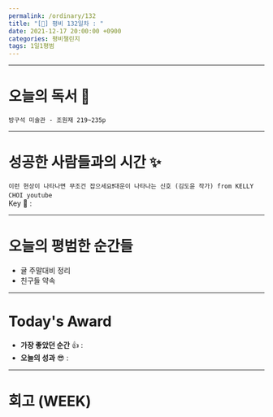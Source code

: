 ```yaml
---
permalink: /ordinary/132
title: "[🙏] 평비 132일차 : "
date: 2021-12-17 20:00:00 +0900
categories: 평비챌린지
tags: 1일1평범
---
```


---
# 오늘의 독서 📕
`방구석 미술관 - 조원재 219~235p`  


---
# 성공한 사람들과의 시간 ✨
`이런 현상이 나타나면 무조건 잡으세요❗️대운이 나타나는 신호 (김도윤 작가) from KELLY CHOI youtube`  
Key 🔑 : 

---
# 오늘의 평범한 순간들
- 귤 주말대비 정리
- 친구들 약속

---
# Today's Award
- **가장 좋았던 순간** 👍 : 
- **오늘의 성과** 😎 : 

---
# 회고 (WEEK)
